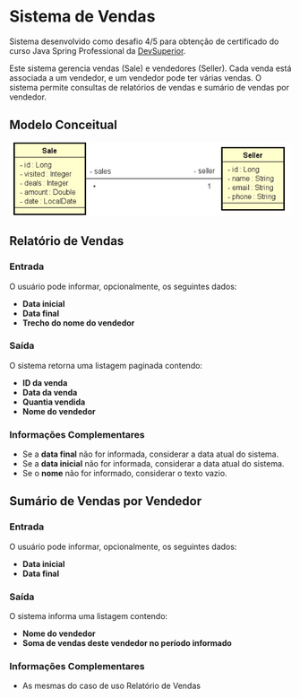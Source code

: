 # Sistema de Vendas

Sistema desenvolvido como desafio 4/5 para obtenção de certificado do curso Java Spring Professional da [DevSuperior](https://devsuperior.com "Site da DevSuperior").

Este sistema gerencia vendas (Sale) e vendedores (Seller). Cada venda está associada a um vendedor, e um vendedor pode ter várias vendas. O sistema permite consultas de relatórios de vendas e sumário de vendas por vendedor.

## Modelo Conceitual
![Modelo Conceitual](https://github.com/vitorhugosdc/assets/blob/main/raw/desafio-consulta-vendas/modelo-conceitual.png)

## Relatório de Vendas

### Entrada
O usuário pode informar, opcionalmente, os seguintes dados:
- **Data inicial**
- **Data final**
- **Trecho do nome do vendedor**

### Saída
O sistema retorna uma listagem paginada contendo:
- **ID da venda**
- **Data da venda**
- **Quantia vendida**
- **Nome do vendedor**

### Informações Complementares
- Se a **data final** não for informada, considerar a data atual do sistema.
- Se a **data inicial** não for informada, considerar a data atual do sistema.
- Se o **nome** não for informado, considerar o texto vazio.

## Sumário de Vendas por Vendedor

### Entrada
O usuário pode informar, opcionalmente, os seguintes dados:
- **Data inicial**
- **Data final**

### Saída
O sistema informa uma listagem contendo:
- **Nome do vendedor**
- **Soma de vendas deste vendedor no período informado**

### Informações Complementares
- As mesmas do caso de uso Relatório de Vendas


